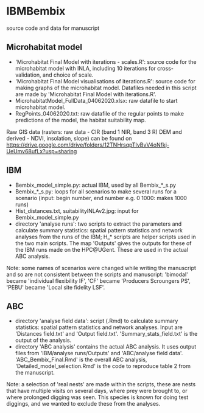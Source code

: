# IBMBembix
source code and data for manuscript

## Microhabitat model
- 'Microhabitat Final Model with iterations - scales.R': source code for the microhabitat model with INLA, including 10 iterations for cross-validation, and choice of scale.
- 'Microhabitat Final Model visualisations of iterations.R': source code for making graphs of the microhabitat model. Datafiles needed in this script are made by 'Microhabitat Final Model with iterations.R'.
- MicrohabitatModel_FullData_04062020.xlsx: raw datafile to start microhabitat model.
- RegPoints_04062020.txt: raw datafile of the regular points to make predictions of the model, the habitat suitability map.

Raw GIS data (rasters: raw data - CIR (band 1 NIR, band 3 R) DEM and derived - NDVI, insolation, slope) can be found on https://drive.google.com/drive/folders/12TNHrsqpTIvBvV4oNfkj-UeUmv68ufLx?usp=sharing

## IBM
- Bembix_model_simple.py: actual IBM, used by all Bembix_*_s.py
- Bembix_*_s.py: loops for all scenarios to make several runs for a scenario (input: begin number, end number e.g. 0 1000: makes 1000 runs)
- Hist_distances.txt, suitabilityINLAv2.jpg: input for Bembix_model_simple.py
- directory 'analyse runs': two scripts to extract the parameters and calculate summary statistics: spatial pattern statistics and network analyses from the runs of the IBM; H_* scripts are helper scripts used in the two main scripts. The map 'Outputs' gives the outputs for these of the IBM runs made on the HPC@UGent. These are used in the actual ABC analysis.

Note: some names of scenarios were changed while writing the manuscript and so are not consistent between the scripts and manuscript: 'bimodal' became 'individual flexibility IF', 'CF' became 'Producers Scroungers PS', 'PEBU' became 'Local site fidelity LSF'.

## ABC
- directory 'analyse field data': script (.Rmd) to calculate summary statistics: spatial pattern statistics and network analyses. Input are 'Distances field.txt' and 'Output field.txt'. 'Summary_stats_field.txt' is the output of the analysis.
- directory 'ABC analysis' contains the actual ABC analysis. It uses output files from 'IBM/analyse runs/Outputs' and 'ABC/analyse field data'. 'ABC_Bembix_Final.Rmd' is the overall ABC analysis, 'Detailed_model_selection.Rmd' is the code to reproduce table 2 from the manuscript.



Note: a selection of 'real nests' are made within the scripts, these are nests that have multiple visits on several days, where prey were brought to, or where prolonged digging was seen. This species is known for doing test diggings, and we wanted to exclude these from the analyses.
